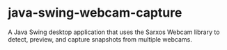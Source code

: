 # java-swing-webcam-capture
A Java Swing desktop application that uses the Sarxos Webcam library to detect, preview, and capture snapshots from multiple webcams.
